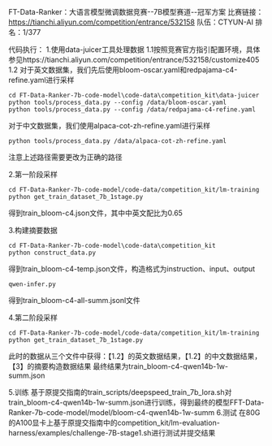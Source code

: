 FT-Data-Ranker：大语言模型微调数据竞赛--7B模型赛道--冠军方案
比赛链接：https://tianchi.aliyun.com/competition/entrance/532158
队伍：CTYUN-AI
排名：1/377

代码执行：
1.使用data-juicer工具处理数据
1.1按照竞赛官方指引配置环境，具体参见https://tianchi.aliyun.com/competition/entrance/532158/customize405
1.2
对于英文数据集，我们先后使用bloom-oscar.yaml和redpajama-c4-refine.yaml进行采样
```
cd FT-Data-Ranker-7b-code-model\code-data\competition_kit\data-juicer
python tools/process_data.py --config /data/bloom-oscar.yaml
python tools/process_data.py --config /data/redpajama-c4-refine.yaml
```
对于中文数据集，我们使用alpaca-cot-zh-refine.yaml进行采样
```
python tools/process_data.py /data/alpaca-cot-zh-refine.yaml
```
注意上述路径需要更改为正确的路径

2.第一阶段采样
```
cd FT-Data-Ranker-7b-code-model/code-data/competition_kit/lm-training
python get_train_dataset_7b_1stage.py
```
得到train_bloom-c4.json文件，其中中英文配比为0.65

3.构建摘要数据
```
cd FT-Data-Ranker-7b-code-model\code-data\competition_kit
python construct_data.py
```
得到train_bloom-c4-temp.json文件，构造格式为instruction、input、output
```
qwen-infer.py
```
得到train_bloom-c4-all-summ.jsonl文件

4.第二阶段采样
```
cd FT-Data-Ranker-7b-code-model/code-data/competition_kit/lm-training
python get_train_dataset_7b_1stage.py
```
此时的数据从三个文件中获得：【1.2】的英文数据结果，【1.2】的中文数据结果，【3】的摘要构造数据结果
最终结果为train_bloom-c4-qwen14b-1w-summ.json

5.训练
基于原提交指南的train_scripts/deepspeed_train_7b_lora.sh对train_bloom-c4-qwen14b-1w-summ.json进行训练，得到最终的模型FFT-Data-Ranker-7b-code-model/model/bloom-c4-qwen14b-1w-summ
6.测试
在80G的A100显卡上基于原提交指南中的competition_kit/lm-evaluation-harness/examples/challenge-7B-stage1.sh进行测试并提交结果